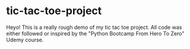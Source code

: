 # tic-tac-toe-project
Heyo! This is a really rough demo of my tic tac toe project. All code was either followed or inspired by the "Python Bootcamp From Hero To Zero" Udemy course.
